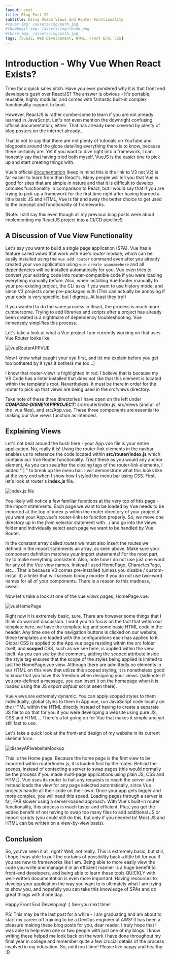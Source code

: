 ```yaml
---
layout: post
title: Blog Post 22
subtitle: Using VueJS Views and Router Functionality
#cover-img: /assets/img/path.jpg
#thumbnail-img: /assets/img/thumb.png
#share-img: /assets/img/path.jpg
tags: [VueJS, Web Development, HTML, Front End, CSS]
---
```


# Introduction - Why Vue When React Exists?

Time for a quick sales pitch. Have you ever pondered why it is that front end developers gush over ReactJS? The answer is obvious - it's portable, reusable, highly modular, and comes with fantastic built-in complex functionality support to boot.

However, ReactJS is rather cumbersome to learn if you are not already learned in JavaScript. Let's not even mention the downright confusing official documentation, either. That has already been covered by plenty of blog posters on the internet already...

That is not to say that there are not plenty of tutorials on YouTube and blogposts around the globe detailing everything there is to know, because there certainly are. Yet if you want to dive right into a framework, I can honestly say that having tried both myself, VueJS is the easier one to pick up and start creating things with.

Vue's official [documentation](https://vuejs.org/guide/introduction.html) (keep in mind this is the link to V3 not V2) is far easier to learn from than React's. Many people will tell you that Vue is good for sites that are simple in nature and that it is difficult to develop complex functionality in comparison to React, but I would say that if you are trying to pick up a framework for the first time right after having learned a little basic JS and HTML, Vue is far and away the better choice to get used to the concept and functionality of frameworks.

(Note: I still say this even though all my previous blog posts were about implementing my ReactJS project into a CI/CD pipeline!)

## A Discussion of Vue View Functionality

Let's say you want to build a single page application (SPA). Vue has a feature called _views_ that work with Vue's _router_ module, which can be easily installed using the ```vue add router``` command even after you already created your vue application using ```vue create appnamehere``` and all dependencies will be installed automatically for you. Vue even tries to convert your existing code into router-compatible code if you were loading everything manually before. Also, when installing Vue Router manually to your pre-existing project, the CLI asks if you want to use history mode, and since V3 projects come pre-packaged with  (This can actually be annoying if your code is very specific, but I digress. At least they try!)

If you wanted to do the same process in React, the process is much more cumbersome. Trying to add libraries and scripts after a project has already been created is a nightmare of dependency troubleshooting. Vue immensely simplifies this process.

Let's take a look at what a Vue project I am currently working on that uses Vue Router looks like.

![vueRouterAPPVUE](/assets/img/routerappvue1.png)

Now I know what caught your eye first, and let me explain before you get too bothered by it (yes it bothers me too...)

I know that router-view/ is highlighted in red. I believe that is because my VS Code has a linter installed that does not like that this element is located within the template's root. Nevertheless, it must be there in order for the router to pick up that views are being used in the src/views directory.

Take note of these three directories I have open on the left under ***COMP484-DISNEYAPIPROJECT:*** src/router/index.js, src/views (and all of the .vue files), and src/App.vue. These three components are essential to making our Vue views function as intended. 

## Explaining Views

Let's not beat around the bush here - your App.vue file is your entire application. No, really it is! Using the router-link elements in the navbar enables us to reference the code located within **src/router/index.js** which contains our Vue Router functionality. Treat these as you would any anchor element, As you can see,after the closing tags of the router-link elements, I added " | " to break up the menu bar. I will demonstrate what this looks like at the very end when I show how I styled the menu bar using CSS. First, let's look at router's **index.js** file. 

![index.js file](/assets/img/vueIndexJS.png)

You likely will notice a few familiar functions at the very top of htis page - the import statements. Each page we want to be loaded by Vue needs to be imported at the top of index.js within the router directory of your project if you want your App.vue's router-links to function properly. So, we move one directory up in the _from_ selector statement with ../ and go into the views folder and individually select each page we want to be handled by Vue Router. 

In the constant array called _routes_ we must also insert the routes we defined in the import statements an array, as seen above. Make sure your component definition matches your import statements! For the most part, try to make everything consistent. Also, note how I do not use just one word for any of the Vue view names. Instead I used HomePage, CharactesPage, etc... That is because V3 comes pre-installed (unless you disable / custom-install it) a linter that will scream bloody murder if you do not use two-word names for all of your components. There is a reason to this madness, I swear.

Now let's take a look at one of the vue _views_ pages, HomePage.vue. 

![vueHomePage](/assets/img/vueHomePage.png)

Right now it is extremely basic, sure. There are however some things that I think do warrant discussion. I want you tro focus on the fact that within our template here, we have the template tag and some basic HTML code in the header. Any time one of the navigation buttons is clicked on our website, these templates are loaded with the configurations each has applied to it. Global CSS is applied to the App.vue page residing within the src folder itself, and **scoped** CSS, such as we see here, is applied within the view itself. As you can see by the comment, adding the scoped attribute inside the style tag ensures that the scope of the styles being applied is limited to just the HomePage.vue view. Although there are admittedly no elements in our HTML on this view that utilize this scoped styling, it is nonetheless good to know that you have this freedom when designing your views. (sidenote: if you pre-defined a message, you can insert it on the homepage when it is loaded using the JS _export default_ script seen there).

Vue views are extremely dynamic. You can apply scoped styles to them individually, global styles to them in App.vue, run JavaScript code locally on the HTML within the HTML directly instead of having to create a separate JS file to do that for you if you were developing a website using pure JS, CSS and HTML... There's a lot going on for Vue that makes it simple and yet still fast to use.

Let's take a quick look at the front-end design of my website in its current skeletal form. 

![disneyAPIwebsiteMockup](/assets/img/VueDisneySiteMockup.png)

This is the Home page. Because the home page is the first view to be imported within router/index.js, it is loaded first by the router. Behind the scenes, instead of contacting a server to swap pages (this would normally be the process if you made multi-page applications using plain JS, CSS and HTML), Vue uses its router to halt any requests to reach the server and instead loads the view for any page selected automatically, since Vue projects handle all their code on their own. Once your app gets bigger and more complex, you will need this speed. Loading pages through a server is far, FAR slower using a server-loaded approach. With Vue's built-in router functionality, this process is much faster and efficient. Plus, you get the added benefit of not having to swap too many files to add additional JS or import scripts (you could still do this, but only if you needed to! Most JS and HTML can be written on a view-by-view basis).

## Conclusion

So, you've seen it all, right? Well, not really. This is extremely basic, but still, I hope I was able to pull the curtains of possibility back a little bit for you if you are new to frameworks like I am. Being able to more easily view the code you write and manage it in an efficient manner is a huge benefit to front-end developers, and being able to learn these tools QUICKLY with well-written documentation is even more important. Having resources to develop your application the way you want to is ultimately what I am trying to show you, and hopefully you can take this knowledge of SPAs and do great things with it one day. 

Happy Front End Developing! :) See you next time!

PS: This may be the last post for a while - I am graduating and am about to start my career off training to be a DevOps engineer at AWS! It has been a pleasure making these blog posts for you, dear reader. I truly hope that I was able to help even one or two people with just one of my blogs. I know writing these helped me look back on the work I have done throughout my final year in college and remember quite a few crucial details of the process involved in my education. So, until next time! Please live happy and healthy :D
